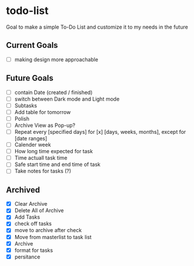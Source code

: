 # todo-list

Goal to make a simple To-Do List and customize it to my needs in the future

## Current Goals

- [ ] making design more approachable

## Future Goals

- [ ] contain Date (created / finished)
- [ ] switch between Dark mode and Light mode
- [ ] Subtasks
- [ ] Add table for tomorrow
- [ ] Polish
- [ ] Archive View as Pop-up?
- [ ] Repeat every [specified days] for [x] [days, weeks, months], except for [date ranges]
- [ ] Calender week
- [ ] How long time expected for task
- [ ] Time actuall task time
- [ ] Safe start time and end time of task
- [ ] Take notes for tasks (?)

## Archived

- [x] Clear Archive
- [x] Delete All of Archive
- [x] Add Tasks
- [x] check off tasks
- [x] move to archive after check
- [x] Move from masterlist to task list
- [x] Archive
- [x] format for tasks
- [x] persitance
